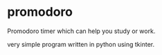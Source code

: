 # promodoro
Promodoro timer which can help you study or work.

very simple program written in python using tkinter.

